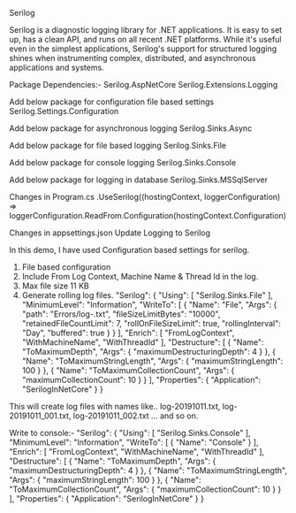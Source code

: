 Serilog

Serilog is a diagnostic logging library for .NET applications. It is easy to set up, has a clean API, and runs on all recent .NET platforms. While it's useful even in the simplest applications, Serilog's support for structured logging shines when instrumenting complex, distributed, and asynchronous applications and systems.

Package Dependencies:-
Serilog.AspNetCore
Serilog.Extensions.Logging

Add below package for configuration file based settings
Serilog.Settings.Configuration

Add below package for asynchronous logging
Serilog.Sinks.Async

Add below package for file based logging
Serilog.Sinks.File

Add below package for console logging
Serilog.Sinks.Console

Add below package for logging in database
Serilog.Sinks.MSSqlServer

Changes in Program.cs
.UseSerilog((hostingContext, loggerConfiguration) => loggerConfiguration.ReadFrom.Configuration(hostingContext.Configuration)

Changes in appsettings.json 
Update Logging to Serilog

In this demo, I have used Configuration based settings for serilog.
1. File based configuration
2. Include From Log Context, Machine Name & Thread Id in the log.
3. Max file size 11 KB
4. Generate rolling log files.
"Serilog": {
    "Using": [ "Serilog.Sinks.File" ],
    "MinimumLevel": "Information",
    "WriteTo": [
      {
        "Name": "File",
        "Args": {
          "path": "Errors/log-.txt",
          "fileSizeLimitBytes": "10000",
          "retainedFileCountLimit": 7,
          "rollOnFileSizeLimit": true,
          "rollingInterval": "Day",
          "buffered": true
        }
      }
    ],
    "Enrich": [ "FromLogContext", "WithMachineName", "WithThreadId" ],
    "Destructure": [
      {
        "Name": "ToMaximumDepth",
        "Args": { "maximumDestructuringDepth": 4 }
      },
      {
        "Name": "ToMaximumStringLength",
        "Args": { "maximumStringLength": 100 }
      },
      {
        "Name": "ToMaximumCollectionCount",
        "Args": { "maximumCollectionCount": 10 }
      }
    ],
    "Properties": {
      "Application": "SerilogInNetCore"
    }
  }

This will create log files with names like.. log-20191011.txt, log-20191011_001.txt, log-20191011_002.txt ... and so on.

Write to console:-
"Serilog": {
    "Using": [ "Serilog.Sinks.Console" ],
    "MinimumLevel": "Information",
    "WriteTo": [
      {
        "Name": "Console"
      }
    ],
    "Enrich": [ "FromLogContext", "WithMachineName", "WithThreadId" ],
    "Destructure": [
      {
        "Name": "ToMaximumDepth",
        "Args": { "maximumDestructuringDepth": 4 }
      },
      {
        "Name": "ToMaximumStringLength",
        "Args": { "maximumStringLength": 100 }
      },
      {
        "Name": "ToMaximumCollectionCount",
        "Args": { "maximumCollectionCount": 10 }
      }
    ],
    "Properties": {
      "Application": "SerilogInNetCore"
    }
  }
 